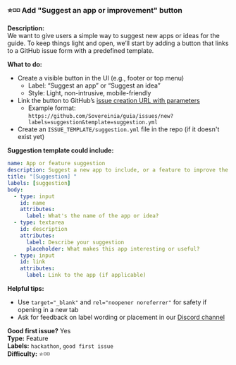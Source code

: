 ### ⭐️◽️◽️ Add "Suggest an app or improvement" button

**Description:**  
We want to give users a simple way to suggest new apps or ideas for the guide. To keep things light and open, we’ll start by adding a button that links to a GitHub issue form with a predefined template.

**What to do:**
- Create a visible button in the UI (e.g., footer or top menu)
  - Label: “Suggest an app” or “Suggest an idea”
  - Style: Light, non-intrusive, mobile-friendly
- Link the button to GitHub’s [issue creation URL with parameters](https://docs.github.com/en/issues/tracking-your-work-with-issues/creating-issues/about-issue-templates)
  - Example format:  
    `https://github.com/Sovereinia/guia/issues/new?labels=suggestion&template=suggestion.yml`
- Create an `ISSUE_TEMPLATE/suggestion.yml` file in the repo (if it doesn't exist yet)

**Suggestion template could include:**
```yaml
name: App or feature suggestion
description: Suggest a new app to include, or a feature to improve the guide
title: "[Suggestion] "
labels: [suggestion]
body:
  - type: input
    id: name
    attributes:
      label: What's the name of the app or idea?
  - type: textarea
    id: description
    attributes:
      label: Describe your suggestion
      placeholder: What makes this app interesting or useful?
  - type: input
    id: link
    attributes:
      label: Link to the app (if applicable)
```

**Helpful tips:**
- Use `target="_blank"` and `rel="noopener noreferrer"` for safety if opening in a new tab
- Ask for feedback on label wording or placement in our [Discord channel](https://discordapp.com/channels/1365364448461721611/1376586127443623976)

**Good first issue?** Yes  
**Type:** Feature  
**Labels:** `hackathon`, `good first issue`  
**Difficulty:** ⭐️◽️◽️
